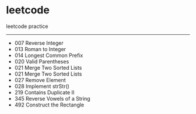 # leetcode


leetcode practice

* * *

* 007 Reverse Integer
* 013 Roman to Integer
* 014 Longest Common Prefix
* 020 Valid Parentheses
* 021 Merge Two Sorted Lists
* 021 Merge Two Sorted Lists
* 027 Remove Element
* 028 Implement strStr()
* 219 Contains Duplicate II
* 345 Reverse Vowels of a String
* 492 Construct the Rectangle

